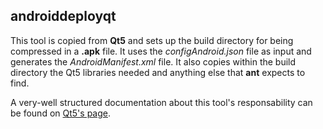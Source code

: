 ## androiddeployqt

This tool is copied from **Qt5** and sets up the build directory for being
compressed in a **.apk** file. It uses the *configAndroid.json* file as
input and generates the *AndroidManifest.xml* file. It also copies within the
build directory the Qt5 libraries needed and anything else that **ant** expects
to find.

A very-well structured documentation about this tool's responsability can be
found on [Qt5's page](http://qt-project.org/doc/qt-5/deployment-android.html#androiddeployqt).
